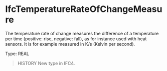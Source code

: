 # IfcTemperatureRateOfChangeMeasure

The temperature rate of change measures the difference of a temperature per time (positive: rise, negative: fall), as for instance used with heat sensors. It is for example measured in K/s (Kelvin per second).<!-- end of definition -->

Type: REAL

> HISTORY New type in IFC4.

